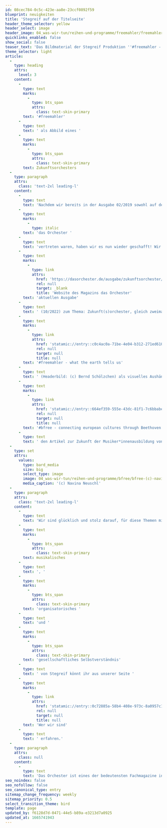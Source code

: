 ```yaml
---
id: 08cec784-0c5c-423e-aa8e-23ccf0892f59
blueprint: neuigkeiten
title: 'Stegreif auf der Titelseite'
header_theme_selector: yellow
header_select: image
header_image: 04_was-wir-tun/reihen-und-programme/freemahler/freemahler_(c)_kasseler-musiktage_bernd-schoelzchen-3_lowres.jpg
quicklinks_enabled: false
show_social: false
teaser_text: 'Das Bildmaterial der Stegreif Produktion ''#freemahler - what the earth tells us'' hat es auf die Titelseite des Magazins "das Orchester" geschafft! Thema der Ausgabe: Zukunft(s)orchester'
theme_selector: light
article:
  -
    type: heading
    attrs:
      level: 3
    content:
      -
        type: text
        marks:
          -
            type: bts_span
            attrs:
              class: text-skin-primary
        text: '#freemahler'
      -
        type: text
        text: ' als Abbild eines '
      -
        type: text
        marks:
          -
            type: bts_span
            attrs:
              class: text-skin-primary
        text: Zukunftsorchesters
  -
    type: paragraph
    attrs:
      class: 'text-2xl leading-l'
    content:
      -
        type: text
        text: 'Nachdem wir bereits in der Ausgabe 02/2019 sowohl auf dem Titelblatt als auch in einem Artikel im Magazin '
      -
        type: text
        marks:
          -
            type: italic
        text: 'das Orchester '
      -
        type: text
        text: 'vertreten waren, haben wir es nun wieder geschafft! Wir freuen uns sehr darüber, dass wir in der '
      -
        type: text
        marks:
          -
            type: link
            attrs:
              href: 'https://dasorchester.de/ausgabe/zukunftsorchester/'
              rel: null
              target: _blank
              title: 'Website des Magazins das Orchester'
        text: 'aktuellen Ausgabe'
      -
        type: text
        text: ' (10/2022) zum Thema: Zukunft(s)orchester, gleich zweimal mit unserem Bildmaterial abgedruckt wurden. Die Redaktion des Magazins wählte zum einen das Bild unseres Programms '
      -
        type: text
        marks:
          -
            type: link
            attrs:
              href: 'statamic://entry::c0c4ac0a-71be-4e04-b312-271ed61025da'
              rel: null
              target: null
              title: null
        text: '#freemahler - what the earth tells us'
      -
        type: text
        text: ' (Headerbild: (c) Bernd Schölzchen) als visuelles Aushängeschild der Ausgabe. Zum anderen ziert ein Foto unserer Produktion '
      -
        type: text
        marks:
          -
            type: link
            attrs:
              href: 'statamic://entry::664ef359-555e-43dc-81f1-7c6bbabe2cd6'
              rel: null
              target: null
              title: null
        text: '#bfree - connecting european cultures through Beethoven‘s 9th symphony'
      -
        type: text
        text: ' den Artikel zur Zukunft der Musiker*innenausbildung von Ekkehard Klemm.'
  -
    type: set
    attrs:
      values:
        type: bard_media
        size: big
        select_type: image
        image: 04_was-wir-tun/reihen-und-programme/bfree/bfree-(c)-navina-neuschl-05.jpg
        media_caption: '(c) Navina Neuschl'
  -
    type: paragraph
    attrs:
      class: 'text-2xl leading-l'
    content:
      -
        type: text
        text: 'Wir sind glücklich und stolz darauf, für diese Themen mit unserem Bildmaterial ausgewählt worden zu sein. Schließlich versucht Stegreif genau diese Idee eines Zukunftsorchester zu leben und weiter auszuformen. Mehr über unser '
      -
        type: text
        marks:
          -
            type: bts_span
            attrs:
              class: text-skin-primary
        text: musikalisches
      -
        type: text
        text: ', '
      -
        type: text
        marks:
          -
            type: bts_span
            attrs:
              class: text-skin-primary
        text: 'organisatorisches '
      -
        type: text
        text: 'und '
      -
        type: text
        marks:
          -
            type: bts_span
            attrs:
              class: text-skin-primary
        text: 'gesellschaftliches Selbstverständnis'
      -
        type: text
        text: ' von Stegreif könnt ihr aus unserer Seite '
      -
        type: text
        marks:
          -
            type: link
            attrs:
              href: 'statamic://entry::0c72885a-58b4-408e-973c-8a0957c15999'
              rel: null
              target: null
              title: null
        text: 'Wer wir sind'
      -
        type: text
        text: ' erfahren.'
  -
    type: paragraph
    attrs:
      class: null
    content:
      -
        type: text
        text: 'Das Orchester ist eines der bedeutensten Fachmagazine in der Deutschen Orchesterlandschaft'
seo_noindex: false
seo_nofollow: false
seo_canonical_type: entry
sitemap_change_frequency: weekly
sitemap_priority: 0.5
select_transition_theme: bird
template: page
updated_by: f6128d7d-0471-44e5-b89a-e3213d7a0925
updated_at: 1665741943
---
```

